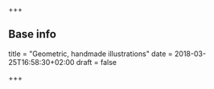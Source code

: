 +++

## Base info
title = "Geometric, handmade illustrations"
date = 2018-03-25T16:58:30+02:00
draft = false

+++
